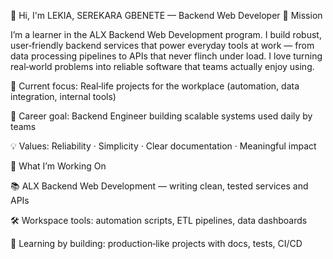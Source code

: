 👋 Hi, I'm LEKIA, SEREKARA GBENETE — Backend Web Developer
🚀 Mission

I’m a learner in the ALX Backend Web Development program. I build robust, user‑friendly backend services that power everyday tools at work — from data processing pipelines to APIs that never flinch under load. I love turning real‑world problems into reliable software that teams actually enjoy using.

🔭 Current focus: Real‑life projects for the workplace (automation, data integration, internal tools)

🎯 Career goal: Backend Engineer building scalable systems used daily by teams

💡 Values: Reliability · Simplicity · Clear documentation · Meaningful impact


🧭 What I’m Working On

📚 ALX Backend Web Development — writing clean, tested services and APIs

🛠️ Workspace tools: automation scripts, ETL pipelines, data dashboards

🧪 Learning by building: production‑like projects with docs, tests, CI/CD
